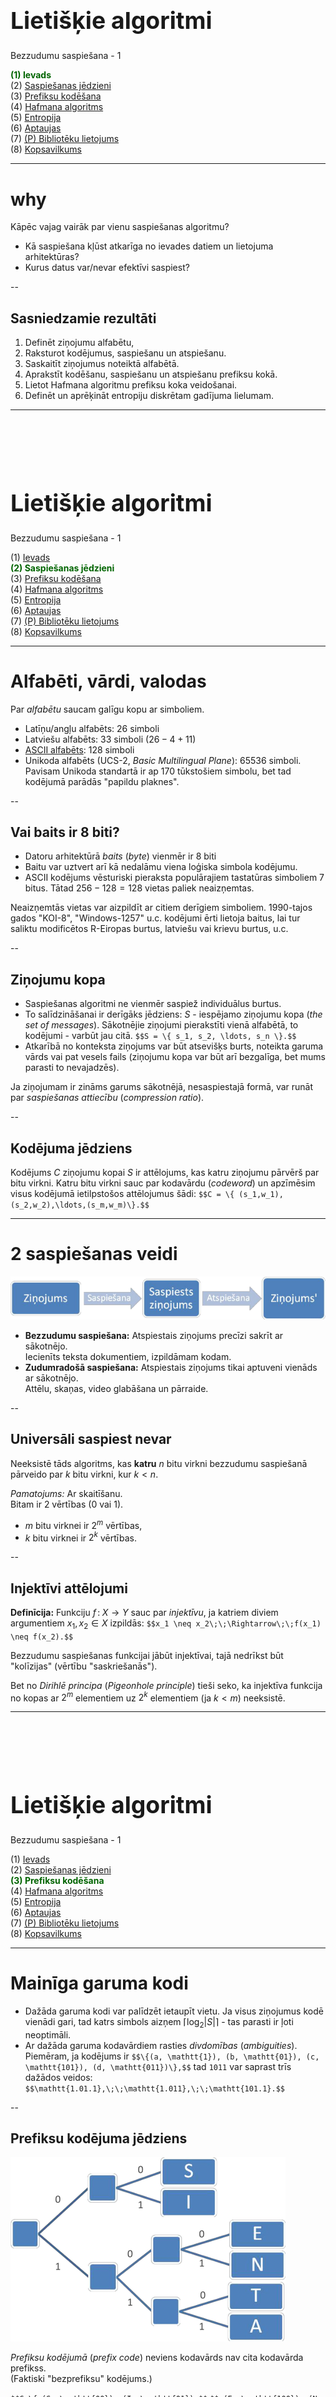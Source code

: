 # &nbsp;

<hgroup>

<h1 style="font-size:28pt">Lietišķie algoritmi</h1>

<blue>Bezzudumu saspiešana - 1</blue>

</hgroup><hgroup>

<span style="color:darkgreen">**(1) Ievads**</span>  
<span>(2) [Saspiešanas jēdzieni](#section-1)</span>  
<span>(3) [Prefiksu kodēšana](#section-2)</span>  
<span>(4) [Hafmana algoritms](#section-3)</span>  
<span>(5) [Entropija](#section-4)</span>  
<span>(6) [Aptaujas](#section-5)</span>  
<span>(7) [(P) Bibliotēku lietojums](#section-6)</span>  
<span>(8) [Kopsavilkums](#section-7)</span>

</hgroup>

<!--

TODO: 
Pievienot  
Ievadnodaļu - kādi 4-5 slaidi: 
Par 6 lielajām tēmam un kursa mērķi
Virsuzdevumi šinī kursā. 

TODO: 
Par Hafmana algoritmu - vajag kaut kā pa soļiem: kā
inicializē datu struktūras u.c. 



TODO:
Vairāk intuīcijas par entropiju - kaut kādas vizualizācijas, 
kas parāda "pašinformācijas daudzumu" vai kaut ko vidējo. 
Arī E(X) kā vidējo vērtību. 




TODO: Pievienot testa uzdevumu atrisinājumus. 

--> 


-----



# <lo-why/> why

<div class="bigWhy">
Kāpēc vajag vairāk par vienu saspiešanas algoritmu?
</div>

<div class="smallWhy">

* Kā saspiešana kļūst atkarīga no ievades datiem
un lietojuma arhitektūras?
* Kurus datus var/nevar efektīvi saspiest?

</div>


--


## <lo-theory/> Sasniedzamie rezultāti

1. Definēt ziņojumu alfabētu, 
2. Raksturot kodējumus, saspiešanu un atspiešanu.
3. Saskaitīt ziņojumus noteiktā alfabētā.
4. Aprakstīt kodēšanu, saspiešanu un atspiešanu prefiksu kokā.
5. Lietot Hafmana algoritmu prefiksu koka veidošanai.
6. Definēt un aprēķināt entropiju diskrētam gadījuma lielumam.


-----

# &nbsp;

<hgroup>

<h1 style="font-size:28pt">Lietišķie algoritmi</h1>

<blue>Bezzudumu saspiešana - 1</blue>

</hgroup><hgroup>

<span>(1) [Ievads](#section)</span>  
<span style="color:darkgreen">**(2) Saspiešanas jēdzieni**</span>  
<span>(3) [Prefiksu kodēšana](#section-2)</span>  
<span>(4) [Hafmana algoritms](#section-3)</span>  
<span>(5) [Entropija](#section-4)</span>  
<span>(6) [Aptaujas](#section-5)</span>  
<span>(7) [(P) Bibliotēku lietojums](#section-6)</span>  
<span>(8) [Kopsavilkums](#section-7)</span>

</hgroup>

-----

# <lo-theory/> Alfabēti, vārdi, valodas

Par <blue>*alfabētu*</blue> saucam galīgu kopu ar simboliem. 

* Latīņu/angļu alfabēts: 26 simboli
* Latviešu alfabēts: 33 simboli ($26 - 4 + 11$)
* [ASCII alfabēts](http://www.asciitable.com/): 128 simboli
* Unikoda alfabēts (UCS-2, *Basic Multilingual Plane*): 
65536 simboli. Pavisam Unikoda standartā ir ap 170 tūkstošiem simbolu, 
bet tad kodējumā parādās "papildu plaknes".


--

## <lo-summary/> Vai baits ir 8 biti? 

* Datoru arhitektūrā <blue>*baits*</blue> (*byte*) vienmēr ir 8 biti
* Baitu var uztvert arī kā nedalāmu viena loģiska simbola kodējumu. 
* ASCII kodējums vēsturiski pieraksta populārajiem tastatūras
simboliem 7 bitus. Tātad $256-128=128$ vietas 
paliek neaizņemtas. 

Neaizņemtās vietas var aizpildīt ar citiem derīgiem 
simboliem. 1990-tajos gados "KOI-8", "Windows-1257" u.c. 
kodējumi ērti lietoja baitus, lai tur saliktu modificētos
R-Eiropas burtus, latviešu vai krievu burtus, u.c.


--

## <lo-theory/> Ziņojumu kopa

* Saspiešanas algoritmi ne vienmēr saspiež individuālus
burtus. 
* To salīdzināšanai ir derīgāks jēdziens: $S$ - iespējamo 
ziņojumu kopa (*the set of messages*). Sākotnējie ziņojumi 
pierakstīti vienā alfabētā, to kodējumi - varbūt jau citā.
`$$S = \{ s_1, s_2, \ldots, s_n \}.$$`
* Atkarībā no konteksta ziņojums var būt atsevišķs burts, 
noteikta garuma vārds vai pat vesels fails (ziņojumu kopa 
var būt arī bezgalīga, bet mums parasti to nevajadzēs). 


Ja ziņojumam ir zināms garums sākotnējā, nesaspiestajā formā, 
var runāt par <blue>*saspiešanas attiecību*</blue> 
(*compression ratio*). 



--


## <lo-theory/> Kodējuma jēdziens

Kodējums $C$ ziņojumu kopai $S$ ir attēlojums, kas 
katru ziņojumu pārvērš par bitu virkni. 
Katru bitu virkni sauc par kodavārdu (*codeword*) un 
apzīmēsim visus kodējumā ietilpstošos attēlojumus šādi:
`$$C = \{ (s_1,w_1),(s_2,w_2),\ldots,(s_m,w_m)\}.$$`





-----

# <lo-theory/> 2 saspiešanas veidi


![Compression,decompression](compression-decompression.png)

* **Bezzudumu saspiešana:** Atspiestais ziņojums
precīzi sakrīt ar sākotnējo.  
Iecienīts teksta dokumentiem, izpildāmam kodam.
* **Zudumradošā saspiešana:** Atspiestais ziņojums tikai aptuveni vienāds
ar sākotnējo.  
Attēlu, skaņas, video glabāšana un pārraide.


--

## <lo-theory/> Universāli saspiest nevar

Neeksistē tāds algoritms, kas **katru** $n$ bitu virkni
bezzudumu saspiešanā pārveido 
par $k$ bitu virkni, kur $k < n$.

*Pamatojums:* Ar skaitīšanu.  
Bitam ir $2$ vērtības ($0$ vai $1$). 

* $m$ bitu virknei ir $2^m$ vērtības,
* $k$ bitu virknei ir $2^k$ vērtības. 


--

## <lo-theory/> Injektīvi attēlojumi

**Definīcija:** Funkciju $f\,:\;X \rightarrow Y$ 
sauc par <blue>*injektīvu*</blue>, 
ja katriem diviem argumentiem $x_1,x_2 \in X$ izpildās:
`$$x_1 \neq x_2\;\;\Rightarrow\;\;f(x_1) \neq f(x_2).$$`

Bezzudumu saspiešanas funkcijai 
jābūt injektīvai, tajā nedrīkst
būt "kolīzijas" (vērtību "saskriešanās"). 

Bet no <blue>*Dirihlē principa*</blue> (*Pigeonhole principle*) 
tieši seko, ka injektīva funkcija no kopas ar $2^m$ elementiem
uz $2^k$ elementiem (ja $k < m$) neeksistē.

-----

# &nbsp;

<hgroup>

<h1 style="font-size:28pt">Lietišķie algoritmi</h1>

<blue>Bezzudumu saspiešana - 1</blue>

</hgroup><hgroup>

<span>(1) [Ievads](#section)</span>  
<span>(2) [Saspiešanas jēdzieni](#section-1)</span>  
<span style="color:darkgreen">**(3) Prefiksu kodēšana**</span>  
<span>(4) [Hafmana algoritms](#section-3)</span>  
<span>(5) [Entropija](#section-4)</span>  
<span>(6) [Aptaujas](#section-5)</span>  
<span>(7) [(P) Bibliotēku lietojums](#section-6)</span>  
<span>(8) [Kopsavilkums](#section-7)</span>

</hgroup>

-----

# <lo-theory/> Mainīga garuma kodi

* Dažāda garuma kodi var palīdzēt ietaupīt vietu. 
Ja visus ziņojumus kodē vienādi gari, tad 
katrs simbols aizņem 
${\displaystyle \left\lceil \log_2 |S| \right\rceil }$ - tas parasti
ir ļoti neoptimāli.
* Ar dažāda garuma kodavārdiem rasties *divdomības* (*ambiguities*). 
Piemēram, ja kodējums ir 
`$$\{(a, \mathtt{1}), (b, \mathtt{01}), (c, \mathtt{101}), (d, \mathtt{011})\},$$`
tad $\mathtt{1011}$ var saprast trīs dažādos veidos:
`$$\mathtt{1.01.1},\;\;\mathtt{1.011},\;\;\mathtt{101.1}.$$`

--

## <lo-theory/> Prefiksu kodējuma jēdziens

<hgroup>

![Prefiksu koks](prefix-tree.png)

<blue>*Prefiksu kodējumā*</blue> (*prefix code*) 
neviens kodavārds nav cita kodavārda
prefikss.  
(Faktiski "bezprefiksu" kodējums.)

</hgroup>
<hgroup>

`$$C=\{ (S, \mathtt{00}), (I, \mathtt{01}),$$`
`$$ (E, \mathtt{100}), (N, \mathtt{101}),$$`
`$$ (T, \mathtt{110}), (A, \mathtt{111})\}.$$`


</hgroup>


--

## <lo-sample/> Atkodēšanas piemēri

<hgroup>

* Atkodēt virkni `11100110100`,
* Atkodēt virkni `0001100101111`.

</hgroup>
<hgroup>

![Prefiksu koks](prefix-tree.png)

</hgroup>


-----

# <lo-theory/> Vidējais kodējuma garums

Pieņemsim, ka ir zināms varbūtību sadalījums ziņojumu telpā $S$: 
Katram $s \in S$ ir piekārtota 
varbūtība $p(s)$ un $p(s_1)+\ldots+p(s_n)=1$.

**Definīcija:** Par kodējuma $C = \{(s_1,w_1),\ldots,(s_n,w_n)\}$ 
<blue>*vidējo garumu*</blue> (*average length*) sauksim summu:
`$$\ell_a(C) = \sum\limits_{(s,w) \in C} p(s)\ell(w),$$`
kur $\ell(w)$ apzīmē kodavārda $w$ garumu bitos. 


--

## <lo-theory/> Optimāls prefiksu kodējums

**Definīcija:** Teiksim, ka prefiksu kods $C$ ir <blue>*optimāls*</blue>
prefiksu kods, ja tā $\ell_a(C)$ ir minimāls. Citiem vārdiem, ja 
dotajam ziņojumu varbūtību sadalījumam neeksistē cits prefiksu 
kods, kam vidējais garums ir vēl zemāks.


--

## <lo-yellow> Morzes kods

* Morzes kods izmanto mainīga garuma kodēšanas principus (biežākiem 
simboliem atbilst īsāki kodavārdi). 
* Attiecībā uz svītriņām un punktiņiem tas **nav** prefiksu kods. 
Atkodēšanas viennozīmību nodrošina atšķirīgās pauzes.


![Morse sample](morse-sample.png)

Sk. [Morse structure and timing](http://www.nu-ware.com/NuCode%20Help/index.html?morse_code_structure_and_timing_.htm)


-----

# &nbsp;

<hgroup>

<h1 style="font-size:28pt">Lietišķie algoritmi</h1>

<blue>Bezzudumu saspiešana - 1</blue>

</hgroup><hgroup>

<span>(1) [Ievads](#section)</span>  
<span>(2) [Saspiešanas jēdzieni](#section-1)</span>  
<span>(3) [Prefiksu kodēšana](#section-2)</span>  
<span style="color:darkgreen">**(4) Hafmana algoritms**</span>  
<span>(5) [Entropija](#section-4)</span>  
<span>(6) [Aptaujas](#section-5)</span>  
<span>(7) [(P) Bibliotēku lietojums](#section-6)</span>  
<span>(8) [Kopsavilkums](#section-7)</span>

</hgroup>


-----

# <lo-theory/> Hafmana algoritms

**Ievade:** Burti (ziņojumi) ar dotām varbūtībām.  
**Izvade:** Prefiksu koks šo burtu/ziņojumu attēlošanai ar prefiksu kodējumu.

![Huffman algorithm](huffman-algorithm.png)

Hafmana algoritms atbilst <blue>*rijīgo*</blue> (*greedy*) algoritmu 
paradigmai - "lokāla" optimizēšana šoreiz noved pie globāli optimāla
risinājuma.


--

## <lo-theory/> Algoritma pseidokods

<table class="pseudocode">
<tr><th colspan="2">Huffman($S$)</th></tr>
<tr>
<td>1</td>
<td>$n = |S|$&nbsp;&nbsp;<green>// elementu skaits</green></td>
</tr>
<tr>
<td>2</td>
<td>$Q = S$&nbsp;&nbsp;<green>// Q - min-prioritāšu kaudze</green></td>
</tr>
<tr>
<td>3</td>
<td><b>for</b> $i=1$ to $n-1$</td>
</tr>
<tr>
<td>4</td>
<td class="ind1">radām jaunu koka virsotni $z$</td>
</tr>
<tr>
<td>5</td>
<td class="ind1">$z.\mathit{left}=x=$<span style="font-variant: small-caps;">ExtractMin($Q$)</span></td>
</tr>
<tr>
<td>6</td>
<td class="ind1">$z.\mathit{right}=y=$<span style="font-variant: small-caps;">ExtractMin($Q$)</span></td>
</tr>
<tr>
<td>7</td>
<td class="ind1">$z.\mathit{freq} = x.\mathit{freq} + y.\mathit{freq}$</td>
</tr>
<tr>
<td>8</td>
<td class="ind1"><span style="font-variant: small-caps;">Insert($Q$,$z$)</span></td>
</tr>
<tr>
<td>9</td>
<td><b>return</b> <span style="font-variant: small-caps;">ExtractMin($Q$)</span></td>
</tr>
</table>

* <span style="font-variant: small-caps;">ExtractMin($Q$)</span> 
minimuma prioritāšu kaudzē vajag $O(\log n)$.
* <span style="font-variant: small-caps;">Insert($Q$,$z$)</span> laiks arī ir $O(\log n)$.
* <span style="font-variant: small-caps;">Huffman($S$)</span> laiks ir $O(n \log n)$.


--

## <lo-theory/> Kā atspiest Hafmana kodējumu

![Kanoniskais Hafmana kodējums](https://en.wikipedia.org/wiki/Canonical_Huffman_code)

* **A1** Vispirms sakārto pēc kodavārda garuma; ja vienādi kodavārdi, tad pēc alfabēta.
* **A2** Īsākiem kodavārdiem piekārto nulli, garākiem - vieninieku.

```
B = 0     (1 bits)
A = 10    (2 biti)
C = 110   (3 biti)
D = 111   (3 biti)
```

Ja kodētājs un saņēmējs zina, ka lietots **sakārtots** ziņojumu alfabēts $S=\{ A,B,C,D \}$, 
tad pietiek paziņot attiecīgo burtu kodavārdu garumus: $2, 1, 3, 3$.


--

## <lo-yellow/> Daži Hafmana algoritma lietojumi

* PKZIP (Phil Katz) arhivators - PKZIP 2.04g un jaunāki standarti, 
kuri lieto `DEFLATE` saspiešanas standartu 
(tas pats, kas populārie Zip failu formāti mūsdienās). 
* [RFC 7541 - HPACK: Header Compression for HTTP/2](https://tools.ietf.org/html/rfc7541)
Hederu saspiešana HTTP/2 protokolam (RFC 7540), ko lieto kopš 2015.g.


-----

# <lo-theory/> Hafmana koka optimalitāte

<hgroup>

**Teorēma:** Hafmana algoritms ģenerē optimālu bināro prefiksu koku 
ziņojumu kopai $S$ pie dotā varbūtību sadalījuma. 

</hgroup><hgroup>

Starp visiem kodējumiem $C$, kur ziņojumiem $s \in S$ 
kaut kā piešķir bezprefiksu kodus $w_s$, 
vid. garums 
`$$\ell_a(C) = \sum\limits_{(s,w_s) \in C} p(s)\ell(w_s)$$`
Hafmana koka aprakstītajā kodējumā $C^{\ast}$ būs vismazākais
(vai viens no vismazākajiem).

</hgroup>

--

## <lo-theory/> Optimalitātes pierādījums - 1

**Bāze:** Ja ziņojumu alfabētā $S$ ir $1$ burts. Tad ir tikai viens koks, 
kas ir gan optimālais, gan Hafmana koks.

**Indukcijas pāreja:** Ja ir vismaz divi burti.
Pieņemam, ka Hafmana algoritms vienmēr dod optimālu koku pie $k-1$ burtiem.  
Tagad dots alfabēts $S$ ar $k$ burtiem, kur
$x$ un $y$ ir divi visretāk sastopamie burti.


--

## <lo-theory/> Optimalitātes pierādījums - 2

Pirmajā solī Hafmana algoritms apvieno virsotnes $x$ un $y$. 
Izveidojas jauna virsotne, kuras
biežums ir $p(x) + p(y)$. Tālāk ir jāpielieto Hafmana algoritms $k-1$ burtam.

Pēc indukcijas pieņēmuma Hafmana algoritms $k-1$ burtam dod optimālo koku. 
Tas nozīmē, ka Hafmana
algoritms dod optimālo koku starp tiem kokiem, kuros $x$ un $y$ atrodas
blakus.

Varbūt ir vēl optimālāks koks, kur $x$ un $y$ neatrodas blakus?

--

## <lo-theory/> Optimalitātes pierādījums - 3

Pamatosim, ka citus kokus var pārveidot par 
kokiem, kuri ir vismaz tikpat optimāli, turklāt $x$ un $y$ ir blakus.

Optimālā kokā izpildās 2 apgalvojumi:

1. Ja $p(x) < p(y)$, tad $\ell_x \geq \ell_y$ (citādi varētu apmainīt $x$ un $y$ vietām kokā
un kodējuma garums no tā samazinātos.) 
2. Apskatīsim maksimālo kodavārda garumu jeb prefiksu koka dziļumu ar $\ell_{\text{max}}$.
Tad ir divi tādi burti $u$, $v$, kuriem $\ell_u = \ell_v = \ell_{\text{max}}$.
(Vispirms atrodam maksimāli dziļu $u$. Ja blakus nebūtu šķautnes uz $v$,
tad varētu saīsināt $u$ kodējumu par vienu šķautni.)

--

## <lo-theory/> Optimalitātes pierādījums - 4

<hgroup>

Doti $x,y$ – 2 visretāk sastopamie burti, bet $u,v$ - visdziļāk prefiksu kokā esošie kaimiņi.

* Abi $x,y$ ir tikpat dziļi kokā kā maksimāli dziļās virsotnes $u$ un $v$ (citādi koku varētu uzlabot). 
* Apmainot $x$ ar $u$, bet $y$ ar $v$, no jebkura optimāla koka var
iegūt citu optimālu koku, kuram $x$ un $y$ ir blakus.

</hgroup>
<hgroup>

![Maina x,y](switching-x-y.png)


</hgroup>



-----

# &nbsp;

<hgroup>

<h1 style="font-size:28pt">Lietišķie algoritmi</h1>

<blue>Bezzudumu saspiešana - 1</blue>

</hgroup><hgroup>

<span>(1) [Ievads](#section)</span>  
<span>(2) [Saspiešanas jēdzieni](#section-1)</span>  
<span>(3) [Prefiksu kodēšana](#section-2)</span>  
<span>(4) [Hafmana algoritms](#section-3)</span>  
<span style="color:darkgreen">**(5) Entropija**</span>  
<span>(6) [Aptaujas](#section-5)</span>  
<span>(7) [(P) Bibliotēku lietojums](#section-6)</span>  
<span>(8) [Kopsavilkums](#section-7)</span>

</hgroup>

-----

# <lo-theory/> Entropija diskrētā sistēmā

**Definīcija:** Ja (diskrētam) <blue>*gadījuma lielumam*</blue>
(*random variable*) ir zināma iespējamo stāvokļu kopa $S$ un 
katram $s \in S$ zināma varbūtība, tad 
par gadījuma lieluma <blue>*entropiju*</blue> sauc vērtību: 
`$$H(S) = - \sum\limits_{s \in S} p(s) \log_2 p(s),$$`
kur $p(s)$ ir stāvoklim $s$ atbilstošā varbūtība.


--

## <lo-theory/> Kloda Šenona "pašinformācija"

Katram ziņojumam $s \in S$ Klods Šenons (*Claude Shannon*) 
definēja arī <blue>*pašinformāciju*</blue> 
(*self information*) ar izteiksmi: 
`$$h(s) = \log_2 \frac{1}{p(s)} = -\log_2 p(s).$$`

Jo retāks kāds ziņojums, jo tā apgrieztā varbūtība 
ir lielāka, arī logaritms no tās lielāks.

Tomēr entropija galīgai ziņojumu kopai paliek ierobežota arī ja 
daži $p(s) \rightarrow 0$, 
jo $\lim_{x \rightarrow 0} x \log_2(x) = 0$. 


--

## <lo-summary/> Piemēri: monēta un metamais kauliņš

1. "Godīgai" monētai ir divi stāvokļi: $S=\{ \text{cipars}, 
\text{ģerbonis} \}$, katram $p=\frac{1}{2}$. 
Entropija ir 
`$$H(S) = - (1/2) \cdot \log_2 (1/2) - (1/2) \cdot \log_2 (1/2) = 1/2+1/2 = 1.$$`
2. Metamajam kauliņam ir seši stāvokļi, katram no tiem varbūtība
ir $1/6$. Entropija: 
`$$H(S) = - 6 \cdot ((1/6) \cdot \log_2 (1/6)) \approx 2.585.$$`


--

## <lo-summary/> Bitu virknītes entropija

*Piemērs:* Ja ir $n = 2^L$ ziņojumi ar vienādām varbūtībām $1/n$, 
tad katru no tiem var iekodēt ar $\log_2 n = L$ bitiem. 

Katra ziņojuma pašinformācija $h(s) = -\log_2 (1/n) = \log_2 n = L$. 
Tātad arī entropija (visu šo "pašinformāciju" svērts aritmētiskais vidējais)
ir $L$.  
Šajā ekstrēmajā gadījumā entropija precīzi sakrīt ar kodēšanai nepieciešamajiem 
baitiem. 

--

## <lo-summary/> 2 ziņojumu pašinformāciju summa?

Pieņemsim, ka $A,B \in S$ ir divi ziņojumi, kas ir neatkarīgi kā 
varbūtiski notikumi. Tad saņemt tos vienu pēc otra var ar 
varbūtību $p(AB) = p(A) \cdot p(B)$ un informācijas daudzums:
`$$h(AB) = -\log_2 (p(A) \cdot p(B)) = $$`
`$$= -\log_2(p(A)) - \log_2(p(B)) = h(A) + h(B).$$`

Logaritms ir vienkārša funkcija, kas reizinājumu pārtaisa 
par summu.

--

# <lo-theory/> Entropijas saistība ar saspiešanu


**Teorēma:** Katrai ziņojumu kopai $S$ ar zināmu varbūtību sadalījumu 
un optimālu prefiksu kodējumu $C$:
`$$\ell_a(C) \leq H(S) + 1.$$`

*Pierādījums:* Sekos citā nodarbībā.



-----

# &nbsp;

<hgroup>

<h1 style="font-size:28pt">Lietišķie algoritmi</h1>

<blue>Bezzudumu saspiešana - 1</blue>

</hgroup><hgroup>

<span>(1) [Ievads](#section)</span>  
<span>(2) [Saspiešanas jēdzieni](#section-1)</span>  
<span>(3) [Prefiksu kodēšana](#section-2)</span>  
<span>(4) [Hafmana algoritms](#section-3)</span>  
<span>(5) [Entropija](#section-4)</span>  
<span style="color:darkgreen">**(6) Aptaujas**</span>  
<span>(7) [(P) Bibliotēku lietojums](#section-6)</span>  
<span>(8) [Kopsavilkums](#section-7)</span>

</hgroup>


-----

# <lo-quiz/> Jautājums Nr.1

<hgroup>

Dots kalkulators, kurš rēķina $f(x) = \text{ln}\,x$ (logaritmu 
ar bāzi $e = 2.71828\ldots$). Kā ar šo kalkulatoru 
aprēķināt $\log_2 6$ (piemēram, nosakot metamā
kauliņa ģenerētā gadījumlieluma entropiju)? 

</hgroup>
<hgroup>

**(a)** $(\ln 2) \cdot (\ln 6)$  
**(b)** ${\displaystyle (\ln 2)/(\ln 6)}$   
**(c)** ${\displaystyle (\ln 6)/(\ln 2)}$   
**(d)** $\ln (2\ln 6)$

</hgroup>

--

## <lo-quiz/> Jautājums Nr.1: Atrisinājums

Logaritma bāzes maiņas formula ir šāda: 
`$$\log_a b = \frac{\log_m b}{\log_m a}.$$`

Mūsu gadījumā 
`$${\displaystyle \log_2 6 = (\ln 6)/(\ln 2) \approx 2.584963.}$$`


-----

# <lo-quiz/> Jautājums Nr.2

<hgroup>

Atrast entropiju gadījumlielumam $S = \{A,B,C\}$, 
kam $p(A)=1/2$, $p(B)=p(C)=1/4$. Atbildi noapaļot
līdz diviem cipariem aiz komata. 

</hgroup>
<hgroup>

Ierakstīt skaitli formātā <red>`d.dd`</red>: _____

</hgroup>


--

## <lo-quiz/> Jautājums Nr.2: Atrisinājums

Katram no simboliem $A,B,C$ aprēķinām informācijas saturu:  
$h(A) = \log_2 \frac{1}{1/2} = \log_2 2 = 1.$
$h(B)=h(C)= \log_2 \frac{1}{1/4} = \log_2 4 = 2.$

Entropija ir svērts vidējais $(1/2)p(A) + (1/4)p(B) + (1/4)p(C)$: 
`$$(1/2)\cdot 1 + (1/4) \cdot 2 + (1/4) \cdot 2 = 1.5.$$`


-----

# <lo-quiz/> Jautājums Nr.3

<hgroup>

Kāds ir Hafmana kodējuma vidējais garums, ja ar to 
kodē burtu virknīti <blue>`MISSISSIPPI`</blue>.
Atbildi noapaļot
līdz diviem cipariem aiz komata. 

</hgroup>
<hgroup>

Ierakstīt skaitli formātā <red>`d.dd`</red>: _____

</hgroup>


--

## <lo-quiz/> Jautājums Nr.3: Atrisinājums

<hgroup>

![Mississippi tree](mississippi.png)

<table>
<tr><th>$a \in S$</th><th>$w(a)$</th><th>$\ell_a$</th><th>$p(a)$</th></tr>
<tr><td>I</td><td>`0`</td><td>1</td><td>$4/11$</td></tr>
<tr><td>S</td><td>`10`</td><td>2</td><td>$4/11$</td></tr>
<tr><td>M</td><td>`110`</td><td>3</td><td>$1/11$</td></tr>
<tr><td>P</td><td>`111`</td><td>3</td><td>$2/11$</td></tr>
</table>

</hgroup>
<hgroup>

Burtu $I,S,M,P$ kodējumu garumi ir attiecīgi $1,2,3,3$ biti. 
Piereizinām ar attiecīgo burtu varbūtībām 
(to relatīvajiem biežumiem vārdā <blue>`MISSISSIPPI`</blue>).

`$$1\frac{4}{11} + 2\frac{4}{11} + 3\frac{2}{11}+$$`
`$$+ 3\frac{1}{11} = \frac{21}{11} \approx 1.91.$$`

</hgroup>


-----

# <lo-quiz/> Jautājums Nr.4

<hgroup>

Kāds būtu kodējuma vidējais garums, ja vārdā <blue>`MISSISSIPPI`</blue>
katru no četriem burtiem kodētu šādi:
`$$C = \{(I,\mathtt{00}),(M,\mathtt{01}),$$`
`$$(P,\mathtt{10}),(S,\mathtt{11})\}.$$`
Atbildi noapaļot
līdz diviem cipariem aiz komata. 

</hgroup>
<hgroup>

Ierakstīt skaitli formātā <red>`d.dd`</red>: _____

</hgroup>


--

## <lo-quiz/> Jautājums Nr.4: Atrisinājums

Pat neko nerēķinot, redzams, ka ikviena simbola kodējuma
garums ir $2$, tātad arī vidējais kodējuma garums būs 
svērts vidējais starp visiem šiem divniekiem:

`$$p(M)\cdot 2 + p(I)\cdot 2 + p(S)\cdot 2 + p(P)\cdot 2 =$$`
`$$(1/11)\cdot 2 + (4/11)\cdot 2 + (4/11)\cdot 2 + (2/11)\cdot 2 = 2.$$`


-----

# &nbsp;

<hgroup>

<h1 style="font-size:28pt">Lietišķie algoritmi</h1>

<blue>Bezzudumu saspiešana - 1</blue>

</hgroup><hgroup>

<span>(1) [Ievads](#section)</span>  
<span>(2) [Saspiešanas jēdzieni](#section-1)</span>  
<span>(3) [Prefiksu kodēšana](#section-2)</span>  
<span>(4) [Hafmana algoritms](#section-3)</span>  
<span>(5) [Entropija](#section-4)</span>  
<span>(6) [Aptaujas](#section-5)</span>  
<span style="color:darkgreen">**(7) (P) Bibliotēku lietojums**</span>  
<span>(8) [Kopsavilkums](#section-7)</span>

</hgroup>


-----

# <lo-yellow/> Pasaka: Saspiešana programmēšanā

Kāpēc pašiem nekodēt utilītalgoritmus:

* Iztērēts laiks un kods pēc tam ir jāuztur.
* Kļūdas un nepatikšanas ar robežgadījumiem.  
Ja algoritmam robežgadījumu nav un heiristikas 
tur nelieto, tas (vēl) nav *īstās dzīves* algoritms.
(Saspiešanas algoritmiem - ļoti gari failu ceļi; 
īpaši simboli failu vārdos.) 


--

## <lo-yellow/> Gatavu bibliotēku lietošana

Gatavu bibliotēku izmantošana nav triviāla:
 
* Izvēlēties implementāciju un versiju, 
* Cīnīties ar licencēm, 
* Pareizi izsaukt (saspiešanai - saprast
baitu vai simbolu plūsmu ievadi/izvadi) un konfigurēt,
* Rakstīt vajadzīgās diagnostikas žurnālfailos (*logs*), 
* Testēt un profilēt veiktspēju (sk. *software profiling*).



-----

# &nbsp;

<hgroup>

<h1 style="font-size:28pt">Lietišķie algoritmi</h1>

<blue>Bezzudumu saspiešana - 1</blue>

</hgroup><hgroup>

<span>(1) [Ievads](#section)</span>  
<span>(2) [Saspiešanas jēdzieni](#section-1)</span>  
<span>(3) [Prefiksu kodēšana](#section-2)</span>  
<span>(4) [Hafmana algoritms](#section-3)</span>  
<span>(5) [Entropija](#section-4)</span>  
<span>(6) [Aptaujas](#section-5)</span>  
<span>(7) [(P) Bibliotēku lietojums](#section-6)</span>  
<span style="color:darkgreen">**(8) Kopsavilkums**</span>

</hgroup>


-----

# <lo-theory/> Ko darījām šajā nodarbībā?

1. Aprakstījām ziņojumus un to alfabētus
2. Atšķīrām bezzudumu/zudumradošo saspiešanu
3. Pamatojām, ka lielo vairumu ziņojumu dotajā alfabētā saspiest nevar
4. Aprakstījām prefiksu kokus
5. Aprakstījām un analizējām Hafmana algoritmu
6. Definējām un lietojām entropiju kā "visvairāk saspiestās" 
informācijas garumu.


-----

# <lo-theory/> Atsauces

* [G.Blelloch. Introduction to Data Compression](https://www.cs.cmu.edu/~guyb/realworld/compression.pdf) - 
Pamatots Hafmana algoritms un apgalvojumi par entropiju.
* [Tinyray. Huffman animation](https://demo.tinyray.com/huffman) - animēts Hafmana algoritms (var iekopēt
nelielu teksta gabaliņu un spiest **Run**).






